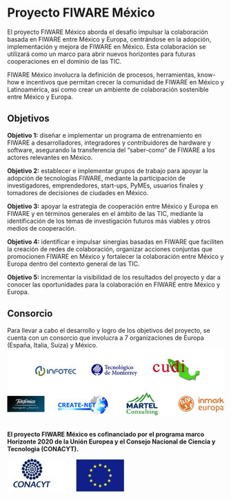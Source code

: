 # Proyecto FIWARE México
El proyecto FIWARE México aborda el desafío impulsar la colaboración basada en FIWARE entre México y Europa, centrándose en la adopción, implementación y mejora de FIWARE en México. Esta colaboración se utilizará como un marco para abrir nuevos horizontes para futuras cooperaciones en el dominio de las TIC.

FIWARE México involucra la definición de procesos, herramientas, know-how e incentivos que permitan crecer la comunidad de FIWARE en México y Latinoamérica,  así como crear un ambiente de colaboración sostenible entre México y Europa.



## Objetivos
**Objetivo 1:** diseñar e implementar un programa de entrenamiento en FIWARE a desarrolladores, integradores y contribuidores de hardware y software, asegurando la transferencia del “saber-como” de FIWARE a los actores relevantes en México. 

**Objetivo 2:** establecer e implementar grupos de trabajo para apoyar la adopción de tecnologías FIWARE, mediante la participación de investigadores, emprendedores, start-ups, PyMEs, usuarios finales y tomadores de decisiones de ciudades en México. 

**Objetivo 3:** apoyar la estrategia de cooperación entre México y Europa en FIWARE y en términos generales en el ámbito de las TIC, mediante la identificación de los temas de investigación futuros más viables y otros medios de cooperación. 

**Objetivo 4:** identificar e impulsar sinergias basadas en FIWARE que faciliten la creación de redes de colaboración, organizar acciones conjuntas que promocionen FIWARE en México y fortalecer la colaboración entre México y Europa dentro del contexto general de las TIC.

**Objetivo 5:** incrementar la visibilidad de los resultados del proyecto y dar a conocer las oportunidades para la colaboración en FIWARE entre México y Europa.  


## Consorcio
Para llevar a cabo el desarrollo y logro de los objetivos del proyecto, se cuenta con un consorcio que involucra a 7 organizaciones de Europa (España, Italia, Suiza) y México. 
  ![partners](./images//partners.jpg)

##  
**El proyecto FIWARE México es cofinanciado por el programa marco Horizonte 2020 de la Unión Europea y el Consejo Nacional de Ciencia y Tecnologia (CONACYT).**

  ![financiamiento](./images//conacyt-eu.jpg)

